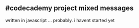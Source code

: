 #codecademy project
mixed messages
-------------
written in javascript
... probably. i havent started yet